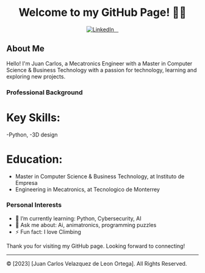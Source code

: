 
<h1 align= "center" > Welcome to my GitHub Page! 👋🏽 </h1> 
<p align="center">
  <!-- LinkedIn -->
  <a href="https://www.linkedin.com/in/juan-carlos-velazquez-de-le%C3%B3n-ortega-3067191a4/" target="_blank">
    <img src="https://img.shields.io/badge/LinkedIn-0077B5?style=for-the-badge&logo=linkedin&logoColor=white" alt="LinkedIn"/>
  </a>
</p>

## About Me
Hello! I'm Juan Carlos, a Mecatronics Engineer with a Master in Computer Science & Business Technology with a passion for technology, learning and exploring new projects.

### Professional Background
# Key Skills:
  -Python,
  -3D design
# Education:
  - Master in Computer Science & Business Technology, at Instituto de Empresa 
  - Engineering in Mecatronics, at Tecnologico de Monterrey


### Personal Interests

- 🌱 I’m currently learning: Python, Cybersecurity, AI
- 💬 Ask me about: Ai, animatronics, programming puzzles 
- ⚡ Fun fact: I love Climbing


Thank you for visiting my GitHub page. Looking forward to connecting!

---

© [2023] [Juan Carlos Velazquez de Leon Ortega]. All Rights Reserved.
